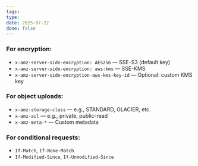 ```yaml
---
tags: 
type: 
date: 2025-07-22
done: false
---
```

### For encryption:
- `x-amz-server-side-encryption: AES256` — SSE-S3 (default key)
- `x-amz-server-side-encryption: aws:kms` — SSE-KMS
- `x-amz-server-side-encryption-aws-kms-key-id` — Optional: custom KMS key
### For object uploads:
- `x-amz-storage-class` — e.g., STANDARD, GLACIER, etc.
- `x-amz-acl` — e.g., private, public-read
- `x-amz-meta-*` — Custom metadata
### For conditional requests:
- `If-Match`, `If-None-Match`
- `If-Modified-Since`, `If-Unmodified-Since`